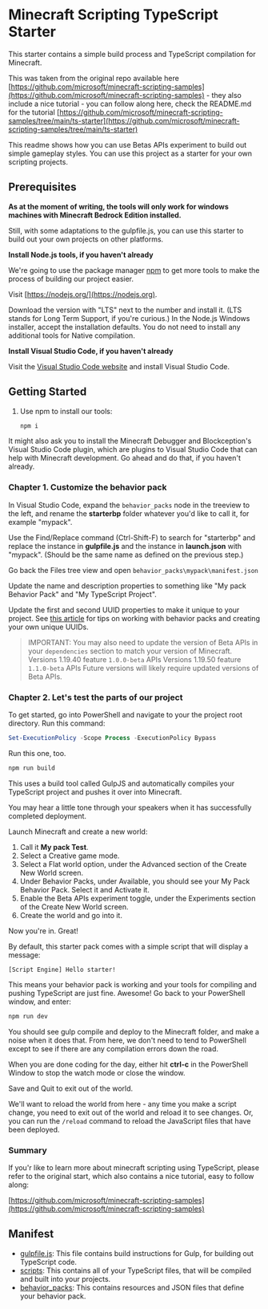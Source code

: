 # Minecraft Scripting TypeScript Starter

This starter contains a simple build process and TypeScript compilation for Minecraft.

This was taken from the original repo available here [https://github.com/microsoft/minecraft-scripting-samples](https://github.com/microsoft/minecraft-scripting-samples) - they also include a nice tutorial - you can follow along here, check the README.md for the tutorial [https://github.com/microsoft/minecraft-scripting-samples/tree/main/ts-starter](https://github.com/microsoft/minecraft-scripting-samples/tree/main/ts-starter)

This readme shows how you can use Betas APIs experiment to build out simple gameplay styles. You can use this project as a starter for your own scripting projects.

## Prerequisites

**As at the moment of writing, the tools will only work for windows machines with Minecraft Bedrock Edition installed.**

Still, with some adaptations to the gulpfile.js, you can use this starter to build out your own projects on other platforms.

**Install Node.js tools, if you haven't already**

We're going to use the package manager [npm](https://www.npmjs.com/package/npm) to get more tools to make the process of building our project easier.

Visit [https://nodejs.org/](https://nodejs.org).

Download the version with "LTS" next to the number and install it. (LTS stands for Long Term Support, if you're curious.) In the Node.js Windows installer, accept the installation defaults. You do not need to install any additional tools for Native compilation.

**Install Visual Studio Code, if you haven't already**

Visit the [Visual Studio Code website](https://code.visualstudio.com) and install Visual Studio Code.

## Getting Started

1. Use npm to install our tools:

   ```powershell
   npm i
   ```

It might also ask you to install the Minecraft Debugger and Blockception's Visual Studio Code plugin, which are plugins to Visual Studio Code that can help with Minecraft development. Go ahead and do that, if you haven't already.

### Chapter 1. Customize the behavior pack

In Visual Studio Code, expand the `behavior_packs` node in the treeview to the left, and rename the **starterbp** folder whatever you'd like to call it, for example "mypack".

Use the Find/Replace command (Ctrl-Shift-F) to search for "starterbp" and replace the instance in **gulpfile.js** and the instance in **launch.json** with "mypack". (Should be the same name as defined on the previous step.)

Go back the Files tree view and open `behavior_packs\mypack\manifest.json`

Update the name and description properties to something like "My pack Behavior Pack" and "My TypeScript Project".

Update the first and second UUID properties to make it unique to your project. See [this article](https://learn.microsoft.com/minecraft/creator/documents/behaviorpack) for tips on working with behavior packs and creating your own unique UUIDs.

> IMPORTANT:
> You may also need to update the version of Beta APIs in your `dependencies` section to match your version of Minecraft.
> Versions 1.19.40 feature `1.0.0-beta` APIs
> Versions 1.19.50 feature `1.1.0-beta` APIs
> Future versions will likely require updated versions of Beta APIs.

### Chapter 2. Let's test the parts of our project

To get started, go into PowerShell and navigate to your the project root directory.
Run this command:

```powershell
Set-ExecutionPolicy -Scope Process -ExecutionPolicy Bypass
```

Run this one, too.

```powershell
npm run build
```

This uses a build tool called GulpJS and automatically compiles your TypeScript project and pushes it over into Minecraft.

You may hear a little tone through your speakers when it has successfully completed deployment.

Launch Minecraft and create a new world:

1. Call it **My pack Test**.
1. Select a Creative game mode.
1. Select a Flat world option, under the Advanced section of the Create New World screen.
1. Under Behavior Packs, under Available, you should see your My Pack Behavior Pack. Select it and Activate it.
1. Enable the Beta APIs experiment toggle, under the Experiments section of the Create New World screen.
1. Create the world and go into it.

Now you're in. Great!

By default, this starter pack comes with a simple script that will display a message:

`[Script Engine] Hello starter!`

This means your behavior pack is working and your tools for compiling and pushing TypeScript are just fine. Awesome!
Go back to your PowerShell window, and enter:

```powershell
npm run dev
```

You should see gulp compile and deploy to the Minecraft folder, and make a noise when it does that. From here, we don't need to tend to PowerShell except to see if there are any compilation errors down the road.

When you are done coding for the day, either hit **ctrl-c** in the PowerShell Window to stop the watch mode or close the window.

Save and Quit to exit out of the world.

We'll want to reload the world from here - any time you make a script change, you need to exit out of the world and reload it to see changes. Or, you can run the `/reload` command to reload the JavaScript files that have been deployed.

### Summary

If you'r like to learn more about minecraft scripting using TypeScript, please refer to the original start, which also contains a nice tutorial, easy to follow along:

[https://github.com/microsoft/minecraft-scripting-samples](https://github.com/microsoft/minecraft-scripting-samples)

## Manifest

- [gulpfile.js](https://github.com/microsoft/minecraft-scripting-samples/blob/main/ts-starter/gulpfile.js): This file contains build instructions for Gulp, for building out TypeScript code.
- [scripts](https://github.com/microsoft/minecraft-scripting-samples/blob/main/ts-starter/scripts): This contains all of your TypeScript files, that will be compiled and built into your projects.
- [behavior_packs](https://github.com/microsoft/minecraft-scripting-samples/blob/main/ts-starter/behavior_packs): This contains resources and JSON files that define your behavior pack.
